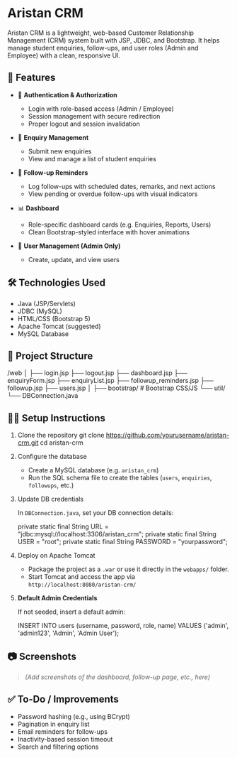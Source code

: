 # Aristan CRM

Aristan CRM is a lightweight, web-based Customer Relationship Management (CRM) system built with JSP, JDBC, and Bootstrap. It helps manage student enquiries, follow-ups, and user roles (Admin and Employee) with a clean, responsive UI.

## 🚀 Features

- 🔐 **Authentication & Authorization**
  - Login with role-based access (Admin / Employee)
  - Session management with secure redirection
  - Proper logout and session invalidation

- 📝 **Enquiry Management**
  - Submit new enquiries
  - View and manage a list of student enquiries

- 🔁 **Follow-up Reminders**
  - Log follow-ups with scheduled dates, remarks, and next actions
  - View pending or overdue follow-ups with visual indicators

- 📊 **Dashboard**
  - Role-specific dashboard cards (e.g. Enquiries, Reports, Users)
  - Clean Bootstrap-styled interface with hover animations

- 👤 **User Management (Admin Only)**
  - Create, update, and view users

## 🛠️ Technologies Used

- Java (JSP/Servlets)
- JDBC (MySQL)
- HTML/CSS (Bootstrap 5)
- Apache Tomcat (suggested)
- MySQL Database

## 📁 Project Structure

/web
│
├── login.jsp
├── logout.jsp
├── dashboard.jsp
├── enquiryForm.jsp
├── enquiryList.jsp
├── followup\_reminders.jsp
├── followup.jsp
├── users.jsp
│
├── bootstrap/           # Bootstrap CSS/JS
└── util/
└── DBConnection.java

## 🧑‍💻 Setup Instructions

1. Clone the repository
   git clone https://github.com/yourusername/aristan-crm.git
   cd aristan-crm


2. Configure the database

   * Create a MySQL database (e.g. `aristan_crm`)
   * Run the SQL schema file to create the tables (`users`, `enquiries`, `followups`, etc.)

3. Update DB credentials

   In `DBConnection.java`, set your DB connection details:

   private static final String URL = "jdbc:mysql://localhost:3306/aristan_crm";
   private static final String USER = "root";
   private static final String PASSWORD = "yourpassword";
   
4. Deploy on Apache Tomcat

   * Package the project as a `.war` or use it directly in the `webapps/` folder.
   * Start Tomcat and access the app via `http://localhost:8080/aristan-crm/`

5. **Default Admin Credentials**

   If not seeded, insert a default admin:

   INSERT INTO users (username, password, role, name) VALUES ('admin', 'admin123', 'Admin', 'Admin User');

## 📷 Screenshots

> *(Add screenshots of the dashboard, follow-up page, etc., here)*

## ✅ To-Do / Improvements

* Password hashing (e.g., using BCrypt)
* Pagination in enquiry list
* Email reminders for follow-ups
* Inactivity-based session timeout
* Search and filtering options


